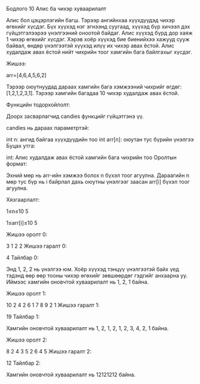 Бодлого 10
Алис ба чихэр хуваарилалт

Алис бол цэцэрлэгийн багш. Тэрээр ангийнхаа хүүхдүүдэд чихэр өгөхийг хүсдэг. Бүх хүүхэд нэг эгнээнд суугаад, хүүхэд бүр хичээл дэх гүйцэтгэлээрээ үнэлгээний оноотой байдаг. Алис хүүхэд бүрд дор хаяж 1 чихэр өгөхийг хүсдэг. Хэрэв хоёр хүүхэд бие биенийхээ хажууд сууж байвал, өндөр үнэлгээтэй хүүхэд илүү их чихэр авах ёстой. Алис худалдаж авах ёстой нийт чихрийн тоог хамгийн бага байлгахыг хүсдэг.

Жишээ:

arr=[4,6,4,5,6,2]

Тэрээр оюутнуудад дараах хамгийн бага хэмжээний чихрийг өгдөг: [1,2,1,2,3,1]. Тэрээр хамгийн багадаа 10 чихэр худалдаж авах ёстой.

Функцийн тодорхойлолт:

Доорх засварлагчид candies функцийг гүйцэтгэнэ үү.

candies нь дараах параметртэй:

int n: ангид байгаа хүүхдүүдийн тоо int arr[n]: оюутан тус бүрийн үнэлгээ Буцах утга:

int: Алис худалдаж авах ёстой хамгийн бага чихрийн тоо Оролтын формат:

Эхний мөр нь arr-ийн хэмжээ болох n бүхэл тоог агуулна. Дараагийн n мөр тус бүр нь i байрлал дахь оюутны үнэлгээг заасан arr[i] бүхэл тоог агуулна.

Хязгаарлалт:

1≤n≤10 5

1≤arr[i]≤10 5

Жишээ оролт 0:

3 1 2 2 Жишээ гаралт 0:

4 Тайлбар 0:

Энд 1, 2, 2 нь үнэлгээ юм. Хоёр хүүхэд тэнцүү үнэлгээтэй байх үед тэдэнд өөр өөр тооны чихэр өгөхийг зөвшөөрдөг гэдгийг анхаарна уу. Иймээс хамгийн оновчтой хуваарилалт нь 1, 2, 1 байна.

Жишээ оролт 1:

10 2 4 2 6 1 7 8 9 2 1 Жишээ гаралт 1:

19 Тайлбар 1:

Хамгийн оновчтой хуваарилалт нь 1, 2, 1, 2, 1, 2, 3, 4, 2, 1 байна.

Жишээ оролт 2:

8 2 4 3 5 2 6 4 5 Жишээ гаралт 2:

12 Тайлбар 2:

Хамгийн оновчтой хуваарилалт нь 12121212 байна.